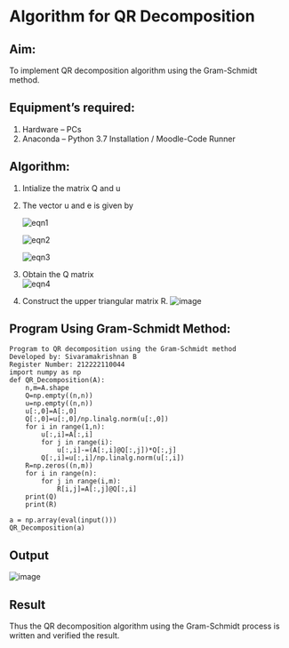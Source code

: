 # Algorithm for QR Decomposition

## Aim:
To implement QR decomposition algorithm using the Gram-Schmidt method.

## Equipment’s required:
1.	Hardware – PCs
2.	Anaconda – Python 3.7 Installation / Moodle-Code Runner

## Algorithm:

1.	Intialize the matrix Q and u
2.	The vector u and e is given by

    ![eqn1](./ex4.jpg)

    ![eqn2](./ex6.jpg)

    ![eqn3](./ex3.jpg)

3.	Obtain the Q matrix   
    ![eqn4](./ex1.jpg)
4.	Construct the upper triangular matrix R.
![image](https://github.com/SivaramakrishnanBaskar/QRdecomposition/assets/119476322/e6018a2b-330a-4676-aeb3-7d42b45a799e)

    
## Program Using Gram-Schmidt Method:
```
Program to QR decomposition using the Gram-Schmidt method
Developed by: Sivaramakrishnan B
Register Number: 212222110044
import numpy as np
def QR_Decomposition(A):
    n,m=A.shape
    Q=np.empty((n,n))
    u=np.empty((n,n))
    u[:,0]=A[:,0]
    Q[:,0]=u[:,0]/np.linalg.norm(u[:,0])
    for i in range(1,n):
        u[:,i]=A[:,i]
        for j in range(i): 
            u[:,i]-=(A[:,i]@Q[:,j])*Q[:,j]
        Q[:,i]=u[:,i]/np.linalg.norm(u[:,i])
    R=np.zeros((n,m))
    for i in range(n):
        for j in range(i,m):
            R[i,j]=A[:,j]@Q[:,i]
    print(Q)
    print(R)
    
a = np.array(eval(input()))
QR_Decomposition(a)

```

## Output
![image](https://github.com/SivaramakrishnanBaskar/QRdecomposition/assets/119476322/3fe06354-1476-4dec-956f-adca9222ce5f)

## Result
Thus the QR decomposition algorithm using the Gram-Schmidt process is written and verified the result.
